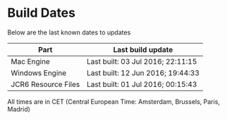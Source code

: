# Build Dates

Below are the last known dates to updates

Part | Last build update
-----|-----
Mac Engine | Last built: 03 Jul 2016; 22:11:15
Windows Engine | Last built: 12 Jun 2016; 19:44:33
JCR6 Resource Files | Last built: 01 Jul 2016; 00:15:43
All times are in CET (Central European Time: Amsterdam, Brussels, Paris, Madrid)



